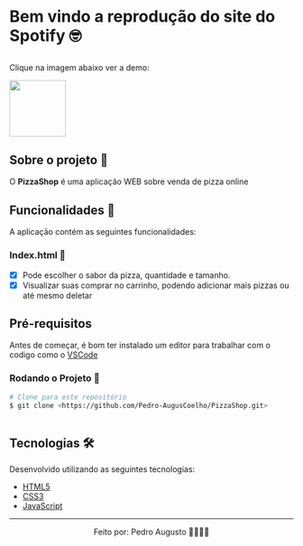 # Bem vindo a reprodução do site do Spotify 🤓

##

Clique na imagem abaixo ver a demo: 

<a href="https://ghyrow.github.io/Spotify/"><img src="https://www.scdn.co/i/_global/open-graph-default.png" width="100px" height="100px"></a>

## Sobre o projeto 💬

O **PizzaShop** é uma aplicação WEB sobre venda de pizza online

## Funcionalidades 🧠

A aplicação contém as seguintes funcionalidades:

### Index.html 📕

- [x] Pode escolher o sabor da pizza, quantidade e tamanho.
- [x] Visualizar suas comprar no carrinho, podendo adicionar mais pizzas ou até mesmo deletar 

## Pré-requisitos
  Antes de começar, é bom ter instalado um editor para trabalhar com o codigo como o [VSCode](https://code.visualstudio.com/)

### Rodando o Projeto 📖

```bash
# Clone para este repositório
$ git clone <https://github.com/Pedro-AugusCoelho/PizzaShop.git>
 
```

## Tecnologias 🛠

Desenvolvido utilizando as seguintes tecnologias:

- [HTML5](https://www.w3schools.com/html/default.asp)
- [CSS3](https://www.w3schools.com/css/)
- [JavaScript](https://www.javascript.com/)

***

<p align="center">Feito por: Pedro Augusto 🧑🏽🤙🏽</p>
